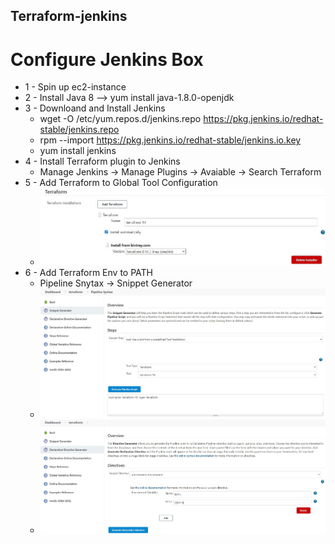 ## Terraform-jenkins
# Configure Jenkins Box
- 1 - Spin up ec2-instance
- 2 - Install Java 8 --> yum install java-1.8.0-openjdk
- 3 - Downloand and Install Jenkins
    - wget -O /etc/yum.repos.d/jenkins.repo https://pkg.jenkins.io/redhat-stable/jenkins.repo
    - rpm --import https://pkg.jenkins.io/redhat-stable/jenkins.io.key
    - yum install jenkins
- 4 - Install Terraform plugin to Jenkins
    - Manage Jenkins -> Manage Plugins -> Avaiable -> Search Terraform
- 5 - Add Terraform to Global Tool Configuration
    - ![](terraform1.jpg)
- 6 - Add Terraform Env to PATH
    - Pipeline Snytax -> Snippet Generator
    - ![](terraform2.jpg)
    - ![](terraform3.jpg) 
